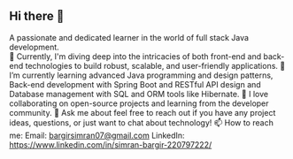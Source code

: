 ## Hi there 👋

<!--
**bargirsimran/bargirsimran** is a ✨ _special_ ✨ repository because its `README.md` (this file) appears on your GitHub profile.

Here are some ideas to get you started:

- 🔭 I’m currently working on ...
- 🌱 I’m currently learning ...
- 👯 I’m looking to collaborate on ...
- 🤔 I’m looking for help with ...
- 💬 Ask me about ...
- 📫 How to reach me: ...
- 😄 Pronouns: ...
- ⚡ Fun fact: ...
-->
A passionate and dedicated learner in the world of full stack Java development.<br>
🔭 Currently, I'm diving deep into the intricacies of both front-end and back-end technologies to build robust, scalable, and user-friendly applications.
🌱 I’m currently learning advanced Java programming and design patterns, Back-end development with Spring Boot and RESTful API design and Database management with SQL and ORM tools like Hibernate.
👯 I love collaborating on open-source projects and learning from the developer community.
💬 Ask me about feel free to reach out if you have any project ideas, questions, or just want to chat about technology!
📫 How to reach me: 
    Email: bargirsimran07@gmail.com
    LinkedIn: https://www.linkedin.com/in/simran-bargir-220797222/

